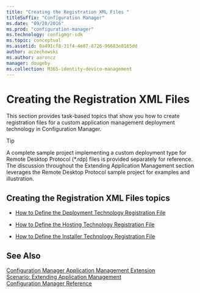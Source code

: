```yaml
---
title: "Creating the Registration XML Files "
titleSuffix: "Configuration Manager"
ms.date: "09/20/2016"
ms.prod: "configuration-manager"
ms.technology: configmgr-sdk
ms.topic: conceptual
ms.assetid: 0a491cf8-31f4-4e87-8726-96683e8165dd
author: aczechowski
ms.author: aaroncz
manager: dougeby
ms.collection: M365-identity-device-management
---
```

# Creating the Registration XML Files
This section provides task-based topics that show you how to create registration files for a custom application management deployment technology in Configuration Manager.  

> [!TIP]
>  A complete sample project implementing a custom deployment type for Remote Desktop Protocol (*.rdp) files is provided separately for reference. The discussion throughout the Extending Application Management section leverages the Remote Desktop Protocol sample project for examples and illustration.  

## Creating the Registration XML Files topics  

-   [How to Define the Deployment Technology Registration File](../../develop/apps/how-to-define-the-deployment-technology-registration-file.md)  

-   [How to Define the Hosting Technology Registration File](../../develop/apps/how-to-define-the-hosting-technology-registration-file.md)  

-   [How to Define the Installer Technology Registration File](../../develop/apps/how-to-define-the-installer-technology-registration-file.md)  

## See Also  
 [Configuration Manager Application Management Extension](../../develop/apps/application-management-extension.md)   
 [Scenario: Extending Application Management](../../develop/apps/scenario--extending-application-management.md)   
 [Configuration Manager Reference](../../develop/reference/configuration-manager-reference.md)
